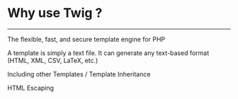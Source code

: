 # Why use Twig ?

---

The flexible, fast, and secure
template engine for PHP  

A template is simply a text file. It can generate any text-based format (HTML, XML, CSV, LaTeX, etc.)  

Including other Templates / Template Inheritance

HTML Escaping
